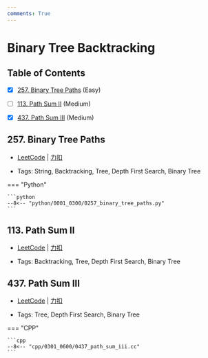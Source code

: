 ```yaml
---
comments: True
---
```


# Binary Tree Backtracking

## Table of Contents

- [x] [257. Binary Tree Paths](#257-binary-tree-paths) (Easy)
- [ ] [113. Path Sum II](#113-path-sum-ii) (Medium)
- [x] [437. Path Sum III](#437-path-sum-iii) (Medium)


## 257. Binary Tree Paths

-    [LeetCode](https://leetcode.com/problems/binary-tree-paths/) | [力扣](https://leetcode.cn/problems/binary-tree-paths/)

-   Tags: String, Backtracking, Tree, Depth First Search, Binary Tree

=== "Python"

    ```python
    --8<-- "python/0001_0300/0257_binary_tree_paths.py"
    ```



## 113. Path Sum II

-    [LeetCode](https://leetcode.com/problems/path-sum-ii/) | [力扣](https://leetcode.cn/problems/path-sum-ii/)

-   Tags: Backtracking, Tree, Depth First Search, Binary Tree



## 437. Path Sum III

-    [LeetCode](https://leetcode.com/problems/path-sum-iii/) | [力扣](https://leetcode.cn/problems/path-sum-iii/)

-   Tags: Tree, Depth First Search, Binary Tree

=== "CPP"

    ```cpp
    --8<-- "cpp/0301_0600/0437_path_sum_iii.cc"
    ```



